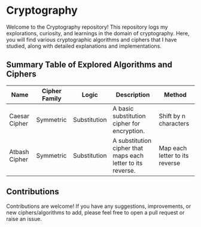 # Cryptography

Welcome to the Cryptography repository! This repository logs my explorations, curiosity, and learnings in the domain of cryptography. Here, you will find various cryptographic algorithms and ciphers that I have studied, along with detailed explanations and implementations.

## Summary Table of Explored Algorithms and Ciphers

| Name            | Cipher Family | Logic          | Description                                                      | Method                        |
|-----------------|---------------|----------------|------------------------------------------------------------------|-------------------------------|
| Caesar Cipher   | Symmetric     | Substitution   | A basic substitution cipher for encryption.                       | Shift by n characters         |
| Atbash Cipher   | Symmetric     | Substitution   | A substitution cipher that maps each letter to its reverse.       | Map each letter to its reverse |


## Contributions
Contributions are welcome! If you have any suggestions, improvements, or new ciphers/algorithms to add, please feel free to open a pull request or raise an issue.

